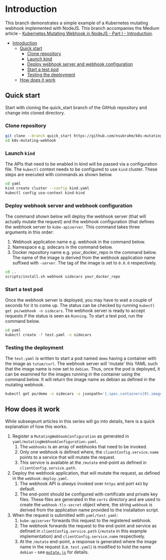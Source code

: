 # Introduction

This branch demonstrates a simple example of a Kubernetes mutating webhook implemented with NodeJS. This branch accompanies the Medium article - [Kubernetes Mutating Webhook in NodeJS - Part I - Introduction]().

- [Introduction](#introduction)
  - [Quick start](#quick-start)
    - [Clone repository](#clone-repository)
    - [Launch kind](#launch-kind)
    - [Deploy webhook server and webhook configuration](#deploy-webhook-server-and-webhook-configuration)
    - [Start a test pod](#start-a-test-pod)
    - [Testing the deployment](#testing-the-deployment)
  - [How does it work](#how-does-it-work)

## Quick start

Start with cloning the quick_start branch of the GitHub repository and change into cloned directory.

### Clone repository

```bash
git clone --branch quick_start https://github.com/nsubrahm/k8s-mutating-webhook.git
cd k8s-mutating-webhook
```

### Launch `kind`

The APIs that need to be enabled in kind will be passed via a configuration file. The `kubectl` context needs to be configured to use `kind` cluster. These steps are executed with commands as shown below.

```bash
cd yaml
kind create cluster --config kind.yaml
kubectl config use-context kind-kind
```

### Deploy webhook server and webhook configuration

The command shown below will deploy the webhook server (that will actually mutate the request) and the webhook configuration (that defines the webhook server to `kube-apiserver`. This command takes three arguments in this order:

1. Webhook application name e.g. webhook in the command below.
2. Namespace e.g. sidecars in the command below.
3. Docker repository name e.g. your_docker_repo in the command below. The name of the image is derived from the webhook application name suffixed with `-server`. The tag of the image is set to `0.0.0` respectively.

```bash
cd ..
scripts/install.sh webhook sidecars your_docker_repo
```

### Start a test pod

Once the webhook server is deployed, you may have to wait a couple of seconds for it to come up. The status can be checked by running `kubectl get po/webhook -n sidecars`. The webhook server is ready to accept requests if the status is seen as `Running`. To start a test pod, run the command below.

```bash
cd yaml
kubectl create -f test.yaml -n sidecars
```

### Testing the deployment

The `test.yaml` is written to start a pod named `demo` having a container with the image as `tutum/curl`. The webhook server will 'mutate' this YAML such that the image name is now set to `debian`. Thus, once the pod is deployed, it can be examined for the images running in the container using the command below. It will return the image name as debian as defined in the mutating webhook.

```bash
kubectl get po/demo -n sidecars -o jsonpath='{.spec.containers[0].image}'
```

## How does it work

While subseqeunt articles in this series will go into details, here is a quick explanation of how this works.

1. Register a `MutatingWebhookConfiguration` as generated in `yaml/mutatingWebhookConfiguration.yaml`.
   1. The `webhooks` is an array of webhooks that need to be invoked.
   2. Only one webhook is defined where, the `clientConfig.service.name` points to a service that will mutate the request.
   3. This service is available at the `/mutate` end-point as defined in `clientConfig.service.path`.
2. Deploy the webhook application, that will mutate the request, as defined in the `webhook-deploy.yaml`.
   1. The webhook API is _always_ invoked over `https` and port `443` by default.
   2. The end-point should be configured with certificate and private key files. These files are generated in the `certs` directory and are used to create the `webhook-tls-secret` object where, the string `webhook` is derived from the application name provided to the installation script.
3. When the request is submitted with `yaml/test.yaml`:
   1. `kube-apiserver` forwards this request to the registered webhook.
   2. The webhook forwards the request to the end-point and service as defined in `clientConfig.service.path` (`/mutate` in this example implementation) and `clientConfig.service.name` respectively.
   3. At the `/mutate` end-point, a response is generated where the image name in the request (i.e. `test.yaml`) is modified to hold the name `debian` - see [`mutate.js`](webhook/app/mutate.js) for details.
